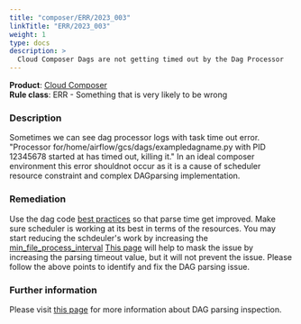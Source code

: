 ```yaml
---
title: "composer/ERR/2023_003"
linkTitle: "ERR/2023_003"
weight: 1
type: docs
description: >
  Cloud Composer Dags are not getting timed out by the Dag Processor
---
```


**Product**: [Cloud Composer](https://cloud.google.com/composer)\
**Rule class**: ERR - Something that is very likely to be wrong

### Description

Sometimes we can see dag processor logs with task time out error. "Processor
for/home/airflow/gcs/dags/exampledagname.py with PID 12345678 started at
<DataTime>has timed out, killing it." In an ideal composer environment this
error shouldnot occur as it is a cause of scheduler resource constraint and
complex DAGparsing implementation.

### Remediation
Use the dag code [best practices](https://airflow.apache.org/docs/apache-airflow/stable/best-practices.html#top-level-python-code) so that parse time get improved.
Make sure scheduler is working at its best in terms of the resources.
You may start reducing the schdeuler's work by increasing the [min_file_process_interval](https://airflow.apache.org/docs/apache-airflow/stable/configurations-ref.html#min-file-process-interval)
[This page](https://cloud.google.com/composer/docs/composer-2/troubleshooting-dags#dag-processor) will help to mask the issue by increasing the parsing timeout value, but it will not prevent the issue. Please follow the above points to identify and fix the DAG parsing issue.


### Further information
Please visit [this page](https://cloud.google.com/composer/docs/composer-2/troubleshooting-scheduling#inspect-dag-processor-logs) for more information about DAG parsing inspection.
